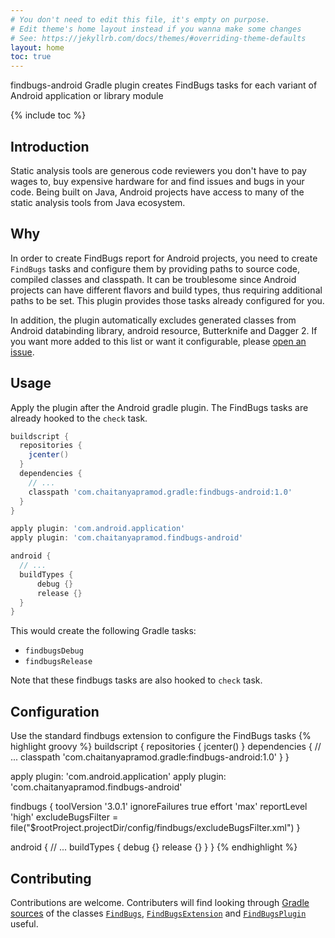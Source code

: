 ```yaml
---
# You don't need to edit this file, it's empty on purpose.
# Edit theme's home layout instead if you wanna make some changes
# See: https://jekyllrb.com/docs/themes/#overriding-theme-defaults
layout: home
toc: true
---
```

findbugs-android Gradle plugin creates FindBugs tasks for each variant of Android application or library module

{% include toc %}

## Introduction
Static analysis tools are generous code reviewers you don't have to pay wages to, buy expensive hardware for and find issues and bugs in your code. Being built on Java, Android projects have access to many of the static analysis tools from Java ecosystem. 

## Why
In order to create FindBugs report for Android projects, you need to create `FindBugs` tasks and configure them by providing paths to source code, compiled classes and classpath. It can be troublesome since Android projects can have different flavors and build types, thus requiring additional paths to be set. This plugin provides those tasks already configured for you.

In addition, the plugin automatically excludes generated classes from Android databinding library, android resource, Butterknife and Dagger 2. If you want more added to this list or want it configurable, please [open an issue](https://github.com/ChaitanyaPramod/findbugs-android/issues/new).

## Usage
Apply the plugin after the Android gradle plugin. The FindBugs tasks are already hooked to the `check` task.
```gradle
buildscript {
  repositories {
    jcenter()
  }
  dependencies {
    // ...
    classpath 'com.chaitanyapramod.gradle:findbugs-android:1.0'
  }
}

apply plugin: 'com.android.application'
apply plugin: 'com.chaitanyapramod.findbugs-android'

android {
  // ...
  buildTypes {
      debug {}
      release {}
  }
}
```
This would create the following Gradle tasks:
* `findbugsDebug`
* `findbugsRelease`

Note that these findbugs tasks are also hooked to `check` task.

## Configuration
Use the standard findbugs extension to configure the FindBugs tasks
{% highlight groovy %}
buildscript {
  repositories {
    jcenter()
  }
  dependencies {
    // ...
    classpath 'com.chaitanyapramod.gradle:findbugs-android:1.0'
  }
}

apply plugin: 'com.android.application'
apply plugin: 'com.chaitanyapramod.findbugs-android'

findbugs {
  toolVersion '3.0.1'
  ignoreFailures true
  effort 'max'
  reportLevel 'high'
  excludeBugsFilter = file("$rootProject.projectDir/config/findbugs/excludeBugsFilter.xml")
}

android {
  // ...
  buildTypes {
      debug {}
      release {}
  }
}
{% endhighlight %}

## Contributing
Contributions are welcome. Contributers will find looking through [Gradle sources](https://github.com/gradle/gradle/tree/master/subprojects/code-quality/src/main/groovy/org/gradle/api/plugins/quality) of the classes [`FindBugs`](https://github.com/gradle/gradle/blob/master/subprojects/code-quality/src/main/groovy/org/gradle/api/plugins/quality/FindBugs.java), [`FindBugsExtension`](https://github.com/gradle/gradle/blob/master/subprojects/code-quality/src/main/groovy/org/gradle/api/plugins/quality/FindBugsExtension.java) and [`FindBugsPlugin`](https://github.com/gradle/gradle/blob/master/subprojects/code-quality/src/main/groovy/org/gradle/api/plugins/quality/FindBugsPlugin.java) useful.
